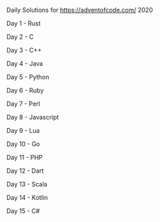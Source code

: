 Daily Solutions for https://adventofcode.com/ 2020

Day 1 - Rust

Day 2 - C

Day 3 - C++

Day 4 - Java

Day 5 - Python

Day 6 - Ruby

Day 7 - Perl

Day 8 - Javascript

Day 9 - Lua

Day 10 - Go

Day 11 - PHP

Day 12 - Dart

Day 13 - Scala

Day 14 - Kotlin

Day 15 - C#
